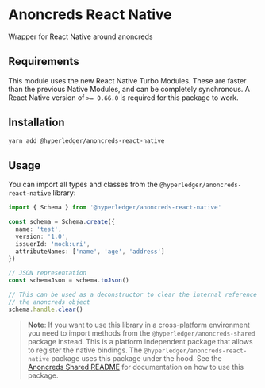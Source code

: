 # Anoncreds React Native

Wrapper for React Native around anoncreds

## Requirements

This module uses the new React Native Turbo Modules. These are faster than the
previous Native Modules, and can be completely synchronous. A React Native
version of `>= 0.66.0` is required for this package to work.

## Installation

```sh
yarn add @hyperledger/anoncreds-react-native
```

## Usage

You can import all types and classes from the `@hyperledger/anoncreds-react-native` library:

```typescript
import { Schema } from '@hyperledger/anoncreds-react-native'

const schema = Schema.create({
  name: 'test',
  version: '1.0',
  issuerId: 'mock:uri',
  attributeNames: ['name', 'age', 'address']
})

// JSON representation
const schemaJson = schema.toJson()

// This can be used as a deconstructor to clear the internal reference to
// the anoncreds object
schema.handle.clear()
```

> **Note**: If you want to use this library in a cross-platform environment you need to import methods from the `@hyperledger/anoncreds-shared` package instead. This is a platform independent package that allows to register the native bindings. The `@hyperledger/anoncreds-react-native` package uses this package under the hood. See the [Anoncreds Shared README](https://github.com/hyperledger/anoncreds-rs/tree/main/wrappers/javascript/anoncreds-shared/README.md) for documentation on how to use this package.
